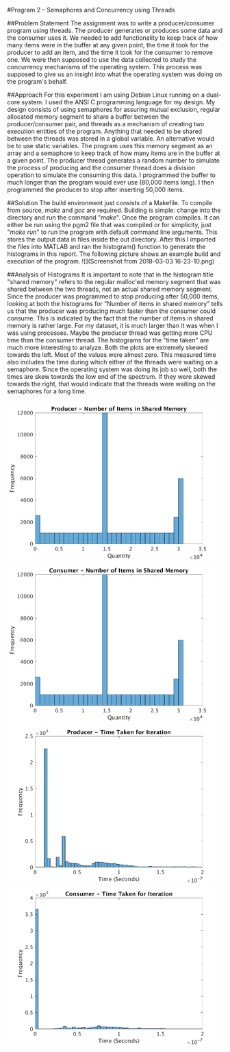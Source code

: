 #Program 2 – Semaphores and Concurrency using Threads

##Problem Statement
 The assignment was to write a producer/consumer program using threads. The producer generates or produces some data and the consumer uses it. We needed to add functionality to keep track of how many items were in the buffer at any given point, the time it took for the producer to add an item, and the time it took for the consumer to remove one. We were then supposed to use the data collected to study the concurrency mechanisms of the operating system. This process was supposed to give us an insight into what the operating system was doing on the program's behalf.

##Approach
 For this experiment I am using Debian Linux running on a dual-core system. I used the ANSI C programming language for my design. My design consists of using semaphores for assuring mutual exclusion, regular allocated memory segment to share a buffer between the producer/consumer pair, and threads as a mechanism of creating two execution entities of the program. Anything that needed to be shared between the threads was stored in a global variable. An alternative would be to use static variables. The program uses this memory segment as an array and a semaphore to keep track of how many items are in the buffer at a given point. The producer thread generates a random number to simulate the process of producing and the consumer thread does a division operation to simulate the consuming this data. I programmed the buffer to much longer than the program would ever use (80,000 items long). I then programmed the producer to stop after inserting 50,000 items.

##Solution
 The build environment just consists of a Makefile. To compile from source, _make_ and _gcc_ are required. Building is simple: change into the directory and run the command &quot;_make_&quot;. Once the program compiles. It can either be run using the pgm2 file that was compiled or for simplicity, just &quot;_make run_&quot; to run the program with default command line arguments. This stores the output data in files inside the out directory. After this I imported the files into MATLAB and ran the histogram() function to generate the histograms in this report. The following picture shows an example build and execution of the program.
 ![](Screenshot from 2018-03-03 16-23-10.png)

##Analysis of Histograms
 It is important to note that in the histogram title &quot;shared memory&quot; refers to the regular malloc'ed memory segment that was shared between the two threads, not an actual shared memory segment. Since the producer was programmed to stop producing after 50,000 items, looking at both the histograms for &quot;Number of items in shared memory&quot; tells us that the producer was producing much faster than the consumer could consume. This is indicated by the fact that the number of items in shared memory is rather large. For my dataset, it is much larger than it was when I was using processes. Maybe the producer thread was getting more CPU time than the consumer thread.
 The histograms for the &quot;time taken&quot; are much more interesting to analyze. Both the plots are extremely skewed towards the left. Most of the values were almost zero. This measured time also includes the time during which either of the threads were waiting on a semaphore. Since the operating system was doing its job so well, both the times are skew towards the low end of the spectrum. If they were skewed towards the right, that would indicate that the threads were waiting on the semaphores for a long time.

![](producer-items.png)
![](consumer-items.png)
![](producer-time.png)
![](consumer-time.png)